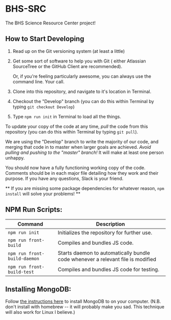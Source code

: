 BHS-SRC
=======

The BHS Science Resource Center project!

How to Start Developing
-----------------------

1. Read up on the Git versioning system (at least a little)
2. Get some sort of software to help you with Git ( either Atlassian SourceTree or the GitHub Client are recommended).

   Or, if you're feeling particularly awesome, you can always use the command line. Your call.
3. Clone into this repository, and navigate to it's location in Terminal.
4. Checkout the "Develop" branch (you can do this within Terminal by typing ``` git checkout Develop ```)
5. Type ``` npm run init ``` in Terminal to load all the things.

To update your copy of the code at any time, *pull* the code from this repository (you can do this within Terminal by typing ``` git pull ```).

We are using the "Develop" branch to write the majority of our code, and merging that code in to master when larger goals are achieved. *Avoid pulling and pushing to the "master" branch!* It will make at least one person unhappy.

You should now have a fully functioning working copy of the code. Comments should be in each major file detailing how they work and their purpose. If you have any questions, Slack is your friend.

** If you are missing some package dependencies for whatever reason, ```npm install``` will solve your problems! **

NPM Run Scripts:
----------------

| Command    | Description |
|------------|-------------|
| ``` npm run init ``` | Initializes the repository for further use. |
| ``` npm run front-build ``` | Compiles and bundles JS code. |
| ``` npm run front-build-daemon ``` | Starts daemon to automatically bundle code whenever a relevant file is modified |
| ``` npm run front-build-test ``` | Compiles and bundles JS code for testing. |

Installing MongoDB:
-------------------

Follow [the instructions here](https://docs.mongodb.org/v3.0/tutorial/install-mongodb-on-os-x/ "MongoDB Installation Tutorial") to install MongoDB to on your computer. (N.B. don't install with homebrew -- it will probably make you sad. This technique will also work for Linux I believe.)

